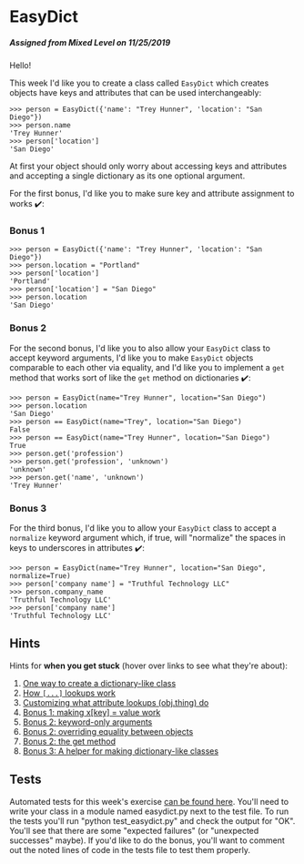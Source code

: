 # EasyDict
##### Assigned from Mixed Level on 11/25/2019
Hello!

This week I'd like you to create a class called `EasyDict` which creates objects have keys and attributes that can be used interchangeably:
```
>>> person = EasyDict({'name': "Trey Hunner", 'location': "San Diego"})
>>> person.name
'Trey Hunner'
>>> person['location']
'San Diego'
```
At first your object should only worry about accessing keys and attributes and accepting a single dictionary as its one optional argument.

For the first bonus, I'd like you to make sure key and attribute assignment to works ✔️:

### Bonus 1
```
>>> person = EasyDict({'name': "Trey Hunner", 'location': "San Diego"})
>>> person.location = "Portland"
>>> person['location']
'Portland'
>>> person['location'] = "San Diego"
>>> person.location
'San Diego'
```
### Bonus 2

For the second bonus, I'd like you to also allow your `EasyDict` class to accept keyword arguments, I'd like you to make `EasyDict` objects comparable to each other via equality, and I'd like you to implement a `get` method that works sort of like the `get` method on dictionaries ✔️:
```
>>> person = EasyDict(name="Trey Hunner", location="San Diego")
>>> person.location
'San Diego'
>>> person == EasyDict(name="Trey", location="San Diego")
False
>>> person == EasyDict(name="Trey Hunner", location="San Diego")
True
>>> person.get('profession')
>>> person.get('profession', 'unknown')
'unknown'
>>> person.get('name', 'unknown')
'Trey Hunner'
```
### Bonus 3

For the third bonus, I'd like you to allow your `EasyDict` class to accept a `normalize` keyword argument which, if true, will "normalize" the spaces in keys to underscores in attributes ✔️:
```
>>> person = EasyDict(name="Trey Hunner", location="San Diego", normalize=True)
>>> person['company name'] = "Truthful Technology LLC"
>>> person.company_name
'Truthful Technology LLC'
>>> person['company name']
'Truthful Technology LLC'
```
## Hints

Hints for **when you get stuck** (hover over links to see what they're about):

1. [One way to create a dictionary-like class](https://stackoverflow.com/a/2466232/2633215)
2. [How `[...]` lookups work](https://stackoverflow.com/a/1957793/2633215)
3. [Customizing what attribute lookups (obj.thing) do](https://stackoverflow.com/questions/3278077/difference-between-getattr-vs-getattribute)
4. [Bonus 1: making x[key] = value work](https://gist.github.com/turicas/1510860)
5. [Bonus 2: keyword-only arguments](https://treyhunner.com/2018/04/keyword-arguments-in-python/#Keyword-only_arguments_without_positional_arguments)
6. [Bonus 2: overriding equality between objects](https://stackoverflow.com/questions/390250/elegant-ways-to-support-equivalence-equality-in-python-classes)
7. [Bonus 2: the get method](https://docs.python.org/3/library/stdtypes.html#dict.get)
8. [Bonus 3: A helper for making dictionary-like classes](https://treyhunner.com/2019/04/why-you-shouldnt-inherit-from-list-and-dict-in-python/#UserList/UserDict:_lists_and_dictionaries_that_are_actually_extensible)

## Tests

Automated tests for this week's exercise [can be found here](https://www.pythonmorsels.com/exercises/687c35b248d14dd1acab9c6f55cdec20/tests/). You'll need to write your class in a module named easydict.py next to the test file. To run the tests you'll run "python test_easydict.py" and check the output for "OK". You'll see that there are some "expected failures" (or "unexpected successes" maybe). If you'd like to do the bonus, you'll want to comment out the noted lines of code in the tests file to test them properly.
